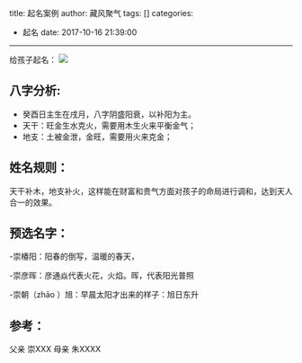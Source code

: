 title: 起名案例
author: 藏风聚气
tags: []
categories:
  - 起名
date: 2017-10-16 21:39:00
---
给孩子起名：
![](http://fs-image.pull.net.cn/17-10-16/89990278.jpg!800)

八字分析:
--------
- 癸酉日主生在戌月，八字阴盛阳衰，以补阳为主。
- 天干：旺金生水克火，需要用木生火来平衡金气；
- 地支：土被金泄，金旺，需要用火来克金；

姓名规则：
--------
天干补木，地支补火，这样能在财富和贵气方面对孩子的命局进行调和，达到天人合一的效果。

预选名字：
--------
-崇椿阳：阳春的倒写，温暖的春天， 

-崇彦晖：彦通焱代表火花，火焰。晖，代表阳光普照

-崇朝（zhāo ）旭：早晨太阳才出来的样子：旭日东升


参考：
--------
父亲 崇XXX 
母亲 朱XXXX
